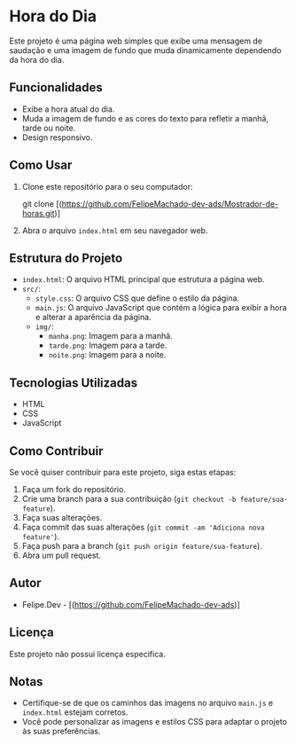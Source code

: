 # Hora do Dia

Este projeto é uma página web simples que exibe uma mensagem de saudação e uma imagem de fundo que muda dinamicamente dependendo da hora do dia.

## Funcionalidades

-   Exibe a hora atual do dia.
-   Muda a imagem de fundo e as cores do texto para refletir a manhã, tarde ou noite.
-   Design responsivo.

## Como Usar

1.  Clone este repositório para o seu computador:


    git clone [(https://github.com/FelipeMachado-dev-ads/Mostrador-de-horas.git)]
  

2.  Abra o arquivo `index.html` em seu navegador web.

## Estrutura do Projeto

-   `index.html`: O arquivo HTML principal que estrutura a página web.
-   `src/`:
    -   `style.css`: O arquivo CSS que define o estilo da página.
    -   `main.js`: O arquivo JavaScript que contém a lógica para exibir a hora e alterar a aparência da página.
    -   `img/`:
        -   `manha.png`: Imagem para a manhã.
        -   `tarde.png`: Imagem para a tarde.
        -   `noite.png`: Imagem para a noite.

## Tecnologias Utilizadas

-   HTML
-   CSS
-   JavaScript

## Como Contribuir

Se você quiser contribuir para este projeto, siga estas etapas:

1.  Faça um fork do repositório.
2.  Crie uma branch para a sua contribuição (`git checkout -b feature/sua-feature`).
3.  Faça suas alterações.
4.  Faça commit das suas alterações (`git commit -am 'Adiciona nova feature'`).
5.  Faça push para a branch (`git push origin feature/sua-feature`).
6.  Abra um pull request.

## Autor

-   Felipe.Dev - [(https://github.com/FelipeMachado-dev-ads)]

## Licença

Este projeto não possui licença especifica.


## Notas

-   Certifique-se de que os caminhos das imagens no arquivo `main.js` e `index.html` estejam corretos.
-   Você pode personalizar as imagens e estilos CSS para adaptar o projeto às suas preferências.
